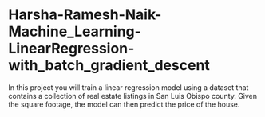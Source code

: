 # Harsha-Ramesh-Naik-Machine_Learning-LinearRegression-with_batch_gradient_descent
In this project you will train a linear regression model using a dataset that contains a collection of real estate listings in San Luis Obispo county. Given the square footage, the model can then predict the price of the house.
